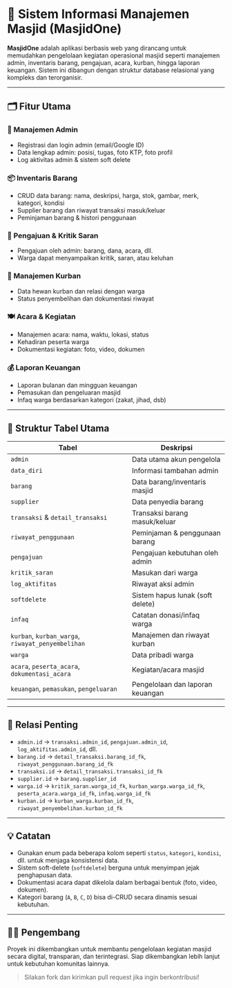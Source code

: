 # 🕌 Sistem Informasi Manajemen Masjid (MasjidOne)

**MasjidOne** adalah aplikasi berbasis web yang dirancang untuk memudahkan pengelolaan kegiatan operasional masjid seperti manajemen admin, inventaris barang, pengajuan, acara, kurban, hingga laporan keuangan. Sistem ini dibangun dengan struktur database relasional yang kompleks dan terorganisir.

---

## 🗂️ Fitur Utama

### 🔐 Manajemen Admin
- Registrasi dan login admin (email/Google ID)
- Data lengkap admin: posisi, tugas, foto KTP, foto profil
- Log aktivitas admin & sistem soft delete

### 📦 Inventaris Barang
- CRUD data barang: nama, deskripsi, harga, stok, gambar, merk, kategori, kondisi
- Supplier barang dan riwayat transaksi masuk/keluar
- Peminjaman barang & histori penggunaan

### 📝 Pengajuan & Kritik Saran
- Pengajuan oleh admin: barang, dana, acara, dll.
- Warga dapat menyampaikan kritik, saran, atau keluhan

### 🐑 Manajemen Kurban
- Data hewan kurban dan relasi dengan warga
- Status penyembelihan dan dokumentasi riwayat

### 🍽️ Acara & Kegiatan
- Manajemen acara: nama, waktu, lokasi, status
- Kehadiran peserta warga
- Dokumentasi kegiatan: foto, video, dokumen

### 💰 Laporan Keuangan
- Laporan bulanan dan mingguan keuangan
- Pemasukan dan pengeluaran masjid
- Infaq warga berdasarkan kategori (zakat, jihad, dsb)

---

## 🧱 Struktur Tabel Utama

| Tabel | Deskripsi |
|------|-----------|
| `admin` | Data utama akun pengelola |
| `data_diri` | Informasi tambahan admin |
| `barang` | Data barang/inventaris masjid |
| `supplier` | Data penyedia barang |
| `transaksi` & `detail_transaksi` | Transaksi barang masuk/keluar |
| `riwayat_penggunaan` | Peminjaman & penggunaan barang |
| `pengajuan` | Pengajuan kebutuhan oleh admin |
| `kritik_saran` | Masukan dari warga |
| `log_aktifitas` | Riwayat aksi admin |
| `softdelete` | Sistem hapus lunak (soft delete) |
| `infaq` | Catatan donasi/infaq warga |
| `kurban`, `kurban_warga`, `riwayat_penyembelihan` | Manajemen dan riwayat kurban |
| `warga` | Data pribadi warga |
| `acara`, `peserta_acara`, `dokumentasi_acara` | Kegiatan/acara masjid |
| `keuangan`, `pemasukan`, `pengeluaran` | Pengelolaan dan laporan keuangan |

---

## 🔗 Relasi Penting

- `admin.id` → `transaksi.admin_id`, `pengajuan.admin_id`, `log_aktifitas.admin_id`, dll.
- `barang.id` → `detail_transaksi.barang_id_fk`, `riwayat_penggunaan.barang_id_fk`
- `transaksi.id` → `detail_transaksi.transaksi_id_fk`
- `supplier.id` → `barang.supplier_id`
- `warga.id` → `kritik_saran.warga_id_fk`, `kurban_warga.warga_id_fk`, `peserta_acara.warga_id_fk`, `infaq.warga_id_fk`
- `kurban.id` → `kurban_warga.kurban_id_fk`, `riwayat_penyembelihan.kurban_id_fk`

---

## 💡 Catatan
- Gunakan enum pada beberapa kolom seperti `status`, `kategori`, `kondisi`, dll. untuk menjaga konsistensi data.
- Sistem soft-delete (`softdelete`) berguna untuk menyimpan jejak penghapusan data.
- Dokumentasi acara dapat dikelola dalam berbagai bentuk (foto, video, dokumen).
- Kategori barang (`A`, `B`, `C`, `D`) bisa di-CRUD secara dinamis sesuai kebutuhan.

---

## 🧑‍💻 Pengembang

Proyek ini dikembangkan untuk membantu pengelolaan kegiatan masjid secara digital, transparan, dan terintegrasi. Siap dikembangkan lebih lanjut untuk kebutuhan komunitas lainnya.

> Silakan fork dan kirimkan pull request jika ingin berkontribusi!

